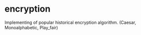 # encryption
Implementing of popular historical encryption algorithm. (Caesar, Monoalphabetic, Play_fair)
